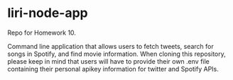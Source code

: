 # liri-node-app
Repo for Homework 10.

Command line application that allows users to fetch tweets, search for songs in Spotify, and find movie information.
When cloning this repository, please keep in mind that users will have to provide their own .env file containing their personal apikey information for twitter and Spotify APIs.
